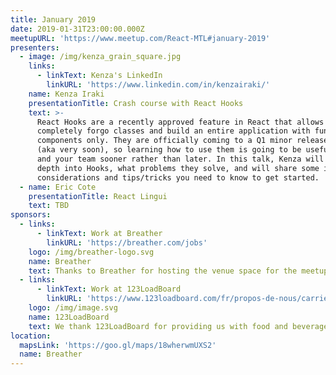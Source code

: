 ```yaml
---
title: January 2019
date: 2019-01-31T23:00:00.000Z
meetupURL: 'https://www.meetup.com/React-MTL#january-2019'
presenters:
  - image: /img/kenza_grain_square.jpg
    links:
      - linkText: Kenza's LinkedIn
        linkURL: 'https://www.linkedin.com/in/kenzairaki/'
    name: Kenza Iraki
    presentationTitle: Crash course with React Hooks
    text: >-
      React Hooks are a recently approved feature in React that allows you to
      completely forgo classes and build an entire application with functional
      components only. They are officially coming to a Q1 minor release of React
      (aka very soon), so learning how to use them is going to be useful to you
      and your team sooner rather than later. In this talk, Kenza will go in
      depth into Hooks, what problems they solve, and will share some important
      considerations and tips/tricks you need to know to get started.
  - name: Eric Cote
    presentationTitle: React Lingui
    text: TBD
sponsors:
  - links:
      - linkText: Work at Breather
        linkURL: 'https://breather.com/jobs'
    logo: /img/breather-logo.svg
    name: Breather
    text: Thanks to Breather for hosting the venue space for the meetup.
  - links:
      - linkText: Work at 123LoadBoard
        linkURL: 'https://www.123loadboard.com/fr/propos-de-nous/carrieres/'
    logo: /img/image.svg
    name: 123LoadBoard
    text: We thank 123LoadBoard for providing us with food and beverages.
location:
  mapsLink: 'https://goo.gl/maps/18wherwmUXS2'
  name: Breather
---
```


